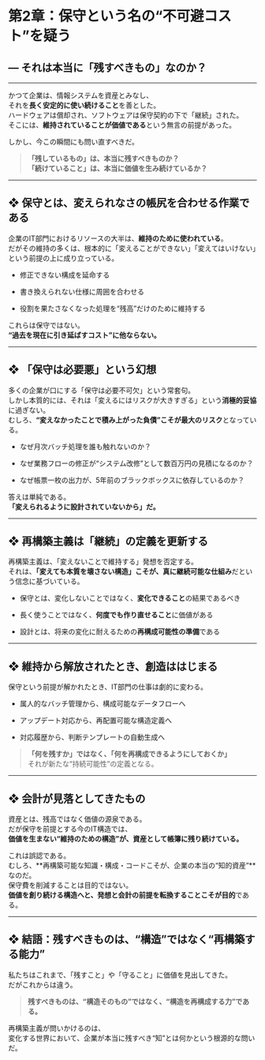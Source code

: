 # 第2章：保守という名の“不可避コスト”を疑う

## ― それは本当に「残すべきもの」なのか？

---

かつて企業は、情報システムを資産とみなし、  
それを**長く安定的に使い続けること**を善とした。  
ハードウェアは償却され、ソフトウェアは保守契約の下で「継続」された。  
そこには、**維持されていることが価値である**という無言の前提があった。

しかし、今この瞬間にも問い直すべきだ。

> **「残しているもの」は、本当に残すべきものか？**  
> **「続けていること」は、本当に価値を生み続けているか？**

---

## ❖ 保守とは、変えられなさの帳尻を合わせる作業である

企業のIT部門におけるリソースの大半は、**維持のために使われている**。  
だがその維持の多くは、根本的に「変えることができない」「変えてはいけない」という前提の上に成り立っている。

- 修正できない構成を延命する
    
- 書き換えられない仕様に周囲を合わせる
    
- 役割を果たさなくなった処理を“残高”だけのために維持する
    

これらは保守ではない。  
**“過去を現在に引き延ばすコスト”に他ならない。**

---

## ❖ 「保守は必要悪」という幻想

多くの企業が口にする「保守は必要不可欠」という常套句。  
しかし本質的には、それは「変えるにはリスクが大きすぎる」という**消極的妥協**に過ぎない。  
むしろ、**“変えなかったことで積み上がった負債”こそが最大のリスク**となっている。

- なぜ月次バッチ処理を誰も触れないのか？
    
- なぜ業務フローの修正が“システム改修”として数百万円の見積になるのか？
    
- なぜ帳票一枚の出力が、5年前のブラックボックスに依存しているのか？
    

答えは単純である。  
**「変えられるように設計されていないから」だ。**

---

## ❖ 再構築主義は「継続」の定義を更新する

再構築主義は、「変えないことで維持する」発想を否定する。  
それは、**「変えても本質を壊さない構造」こそが、真に継続可能な仕組み**だという信念に基づいている。

- 保守とは、変化しないことではなく、**変化できること**の結果であるべき
    
- 長く使うことではなく、**何度でも作り直せること**に価値がある
    
- 設計とは、将来の変化に耐えるための**再構成可能性の準備**である
    

---

## ❖ 維持から解放されたとき、創造ははじまる

保守という前提が解かれたとき、IT部門の仕事は劇的に変わる。

- 属人的なバッチ管理から、構成可能なデータフローへ
    
- アップデート対応から、再配置可能な構造定義へ
    
- 対応履歴から、判断テンプレートの自動生成へ
    

> **「何を残すか」ではなく、「何を再構成できるようにしておくか」**  
> それが新たな“持続可能性”の定義となる。

---

## ❖ 会計が見落としてきたもの

資産とは、残高ではなく価値の源泉である。  
だが保守を前提とする今のIT構造では、  
**価値を生まない“維持のための構造”が、資産として帳簿に残り続けている。**

これは誤認である。  
むしろ、**再構築可能な知識・構成・コードこそが、企業の本当の“知的資産”**なのだ。  
保守費を削減することは目的ではない。  
**価値を創り続ける構造へと、発想と会計の前提を転換することこそが目的**である。

---

## ❖ 結語：残すべきものは、“構造”ではなく“再構築する能力”

私たちはこれまで、「残すこと」や「守ること」に価値を見出してきた。  
だがこれからは違う。

> **残すべきものは、“構造そのもの”ではなく、“構造を再構成する力”である。**

再構築主義が問いかけるのは、  
変化する世界において、企業が本当に残すべき“知”とは何かという根源的な問いだ。
